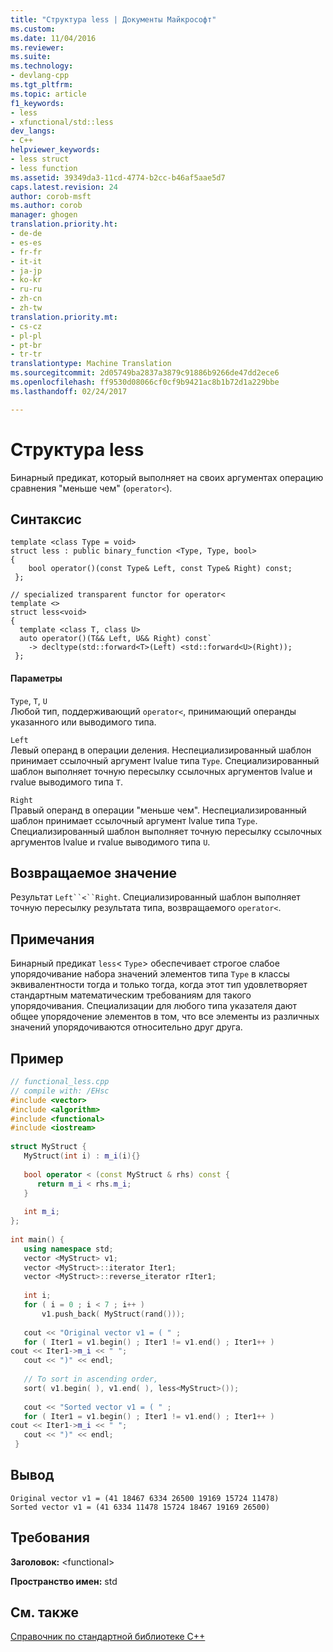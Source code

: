 ```yaml
---
title: "Структура less | Документы Майкрософт"
ms.custom: 
ms.date: 11/04/2016
ms.reviewer: 
ms.suite: 
ms.technology:
- devlang-cpp
ms.tgt_pltfrm: 
ms.topic: article
f1_keywords:
- less
- xfunctional/std::less
dev_langs:
- C++
helpviewer_keywords:
- less struct
- less function
ms.assetid: 39349da3-11cd-4774-b2cc-b46af5aae5d7
caps.latest.revision: 24
author: corob-msft
ms.author: corob
manager: ghogen
translation.priority.ht:
- de-de
- es-es
- fr-fr
- it-it
- ja-jp
- ko-kr
- ru-ru
- zh-cn
- zh-tw
translation.priority.mt:
- cs-cz
- pl-pl
- pt-br
- tr-tr
translationtype: Machine Translation
ms.sourcegitcommit: 2d05749ba2837a3879c91886b9266de47dd2ece6
ms.openlocfilehash: ff9530d08066cf0cf9b9421ac8b1b72d1a229bbe
ms.lasthandoff: 02/24/2017

---
```

# <a name="less-struct"></a>Структура less
Бинарный предикат, который выполняет на своих аргументах операцию сравнения "меньше чем" (`operator<`).  
  
## <a name="syntax"></a>Синтаксис  
  
```
template <class Type = void>
struct less : public binary_function <Type, Type, bool>  
{
    bool operator()(const Type& Left, const Type& Right) const;
 };

// specialized transparent functor for operator<
template <>
struct less<void>  
{
  template <class T, class U>
  auto operator()(T&& Left, U&& Right) const`
    -> decltype(std::forward<T>(Left) <std::forward<U>(Right));
 };
```  
  
#### <a name="parameters"></a>Параметры  
 `Type`, `T`, `U`  
 Любой тип, поддерживающий `operator<`, принимающий операнды указанного или выводимого типа.  
  
 `Left`  
 Левый операнд в операции деления. Неспециализированный шаблон принимает ссылочный аргумент lvalue типа `Type`. Специализированный шаблон выполняет точную пересылку ссылочных аргументов lvalue и rvalue выводимого типа `T`.  
  
 `Right`  
 Правый операнд в операции "меньше чем". Неспециализированный шаблон принимает ссылочный аргумент lvalue типа `Type`. Специализированный шаблон выполняет точную пересылку ссылочных аргументов lvalue и rvalue выводимого типа `U`.  
  
## <a name="return-value"></a>Возвращаемое значение  
 Результат `Left``<``Right`. Специализированный шаблон выполняет точную пересылку результата типа, возвращаемого `operator<`.  
  
## <a name="remarks"></a>Примечания  
 Бинарный предикат `less`< `Type`> обеспечивает строгое слабое упорядочивание набора значений элементов типа `Type` в классы эквивалентности тогда и только тогда, когда этот тип удовлетворяет стандартным математическим требованиям для такого упорядочивания. Специализации для любого типа указателя дают общее упорядочение элементов в том, что все элементы из различных значений упорядочиваются относительно друг друга.  
  
## <a name="example"></a>Пример  
  
```cpp  
// functional_less.cpp  
// compile with: /EHsc  
#include <vector>  
#include <algorithm>  
#include <functional>  
#include <iostream>  
  
struct MyStruct {  
   MyStruct(int i) : m_i(i){}  
  
   bool operator < (const MyStruct & rhs) const {  
      return m_i < rhs.m_i;  
   }     
  
   int m_i;  
};  
  
int main() {  
   using namespace std;  
   vector <MyStruct> v1;  
   vector <MyStruct>::iterator Iter1;  
   vector <MyStruct>::reverse_iterator rIter1;  
  
   int i;  
   for ( i = 0 ; i < 7 ; i++ )       
       v1.push_back( MyStruct(rand()));  
  
   cout << "Original vector v1 = ( " ;  
   for ( Iter1 = v1.begin() ; Iter1 != v1.end() ; Iter1++ )   
cout << Iter1->m_i << " ";  
   cout << ")" << endl;  
  
   // To sort in ascending order,  
   sort( v1.begin( ), v1.end( ), less<MyStruct>());  
  
   cout << "Sorted vector v1 = ( " ;  
   for ( Iter1 = v1.begin() ; Iter1 != v1.end() ; Iter1++ )   
cout << Iter1->m_i << " ";  
   cout << ")" << endl;  
 }  
```  
  
## <a name="output"></a>Вывод  
  
```
Original vector v1 = (41 18467 6334 26500 19169 15724 11478)
Sorted vector v1 = (41 6334 11478 15724 18467 19169 26500)
```  
  
## <a name="requirements"></a>Требования  
 **Заголовок:** \<functional>  
  
 **Пространство имен:** std  
  
## <a name="see-also"></a>См. также  
 [Справочник по стандартной библиотеке C++](../standard-library/cpp-standard-library-reference.md)




